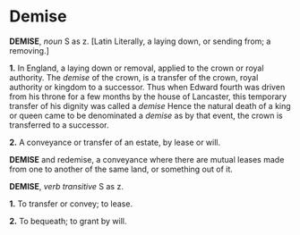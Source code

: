 # Demise

**DEMISE**, _noun_ S as z. \[Latin Literally, a laying down, or sending from; a removing.\]

**1.** In England, a laying down or removal, applied to the crown or royal authority. The _demise_ of the crown, is a transfer of the crown, royal authority or kingdom to a successor. Thus when Edward fourth was driven from his throne for a few months by the house of Lancaster, this temporary transfer of his dignity was called a _demise_ Hence the natural death of a king or queen came to be denominated a _demise_ as by that event, the crown is transferred to a successor.

**2.** A conveyance or transfer of an estate, by lease or will.

**DEMISE** and redemise, a conveyance where there are mutual leases made from one to another of the same land, or something out of it.

**DEMISE**, _verb transitive_ S as z.

**1.** To transfer or convey; to lease.

**2.** To bequeath; to grant by will.